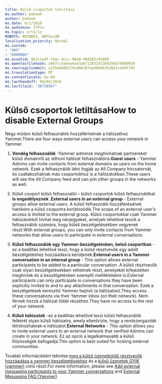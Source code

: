 ```yaml
---
title: Külső csoportok letiltása
ms.author: pebaum
author: pebaum
ms.date: 8/1/2018
ms.audience: ITPro
ms.topic: article
ROBOTS: NOINDEX, NOFOLLOW
localization_priority: Normal
ms.custom:
- "965"
- "6000006"
ms.assetid: 962c2a4f-7dac-4ccc-98a8-d0d283c95808
ms.openlocfilehash: a467cc5deea6ae3a6f12832d238928daf4800039
ms.sourcegitcommit: a256e8680379c006287ae30996763051c4d9ff85
ms.translationtype: MT
ms.contentlocale: hu-HU
ms.lasthandoff: 09/04/2019
ms.locfileid: "36739567"
---
```

# <a name="how-to-disable-external-groups"></a><span data-ttu-id="3f305-102">Külső csoportok letiltása</span><span class="sxs-lookup"><span data-stu-id="3f305-102">How to disable External Groups</span></span>

<span data-ttu-id="3f305-103">Négy módon külső felhasználók hozzáférhetnek a hálózathoz Yammer.</span><span class="sxs-lookup"><span data-stu-id="3f305-103">There are four ways external users can access your network in Yammer.</span></span>
  
1. <span data-ttu-id="3f305-104">**Vendég felhasználók** -Yammer adminok meghívhatnak partnereket külső domainről az otthoni hálózat felhasználóira.</span><span class="sxs-lookup"><span data-stu-id="3f305-104">**Guest users** - Yammer Admins can invite contacts from external domains as users on the home network.</span></span> <span data-ttu-id="3f305-105">Ezek a felhasználók látni fogják az All Company hírcsatornát, és csatlakozhatnak más csoportokhoz is a hálózatokban.</span><span class="sxs-lookup"><span data-stu-id="3f305-105">These users will see the All Company feed and can join other groups in the networks as well.</span></span>

2. <span data-ttu-id="3f305-106">Külső csoport külső felhasználói – külső csoportok külső felhasználókat **is engedélyeznek** .</span><span class="sxs-lookup"><span data-stu-id="3f305-106">**External users in an external group** - External groups allow external users.</span></span> <span data-ttu-id="3f305-107">A külső felhasználó hozzáférésének hatóköre a külső csoportra korlátozódik.</span><span class="sxs-lookup"><span data-stu-id="3f305-107">The scope of an external user's access is limited to the external group.</span></span> <span data-ttu-id="3f305-108">Külső csoportokkal csak Yammer hálózatokból hívhat meg névjegyeket, amelyek lehetővé teszik a felhasználók számára, hogy külső beszélgetésekben vegyenek részt.</span><span class="sxs-lookup"><span data-stu-id="3f305-108">With external groups, you can only invite contacts from Yammer networks that allow users to participate in external conversations.</span></span>

3. <span data-ttu-id="3f305-109">**Külső felhasználók egy Yammer-beszélgetésben, belső csoportban** -ez a beállítás lehetővé teszi, hogy a külső résztvevők egy adott beszélgetéshez hozzáadásra kerüljenek.</span><span class="sxs-lookup"><span data-stu-id="3f305-109">**External users in a Yammer conversation in an internal group** - This option allows external participants to be added to a particular conversation.</span></span> <span data-ttu-id="3f305-110">A külső résztvevők csak olyan beszélgetésekben vehetnek részt, amelyeket kifejezetten meghívtak és a beszélgetésben szereplő mellékletekre is.</span><span class="sxs-lookup"><span data-stu-id="3f305-110">External participants can only participate in conversations they have been explicitly invited to and to any attachments in that conversation.</span></span> <span data-ttu-id="3f305-111">Ezek a beszélgetések keresztül Yammer bejövõ (a hálózaton).</span><span class="sxs-lookup"><span data-stu-id="3f305-111">They access these conversations via their Yammer inbox (on their network).</span></span> <span data-ttu-id="3f305-112">Nem férnek hozzá a hálózat többi részéhez.</span><span class="sxs-lookup"><span data-stu-id="3f305-112">They have no access to the rest of your network.</span></span>

4. <span data-ttu-id="3f305-113">**Külső hálózatok** -ez a beállítás lehetővé teszi külső felhasználók felkérét olyan külső hálózatra, amely ellenőrizte, hogy a rendszergazdák létrehozhatnak-e hálózatot.</span><span class="sxs-lookup"><span data-stu-id="3f305-113">**External Networks** - This option allows you to invite external users to an external network that verified Admins can create in your network.</span></span> <span data-ttu-id="3f305-114">Ez az opció a legalkalmasabb a külső Közösségek befogadja.</span><span class="sxs-lookup"><span data-stu-id="3f305-114">This option is best suited for hosting external communities.</span></span>

<span data-ttu-id="3f305-115">További információkért tekintse [meg a külső üzenetküldő résztvevők hozzáadása a yammer beszélgetésekhez](https://docs.microsoft.com/yammer/work-with-external-users/add-external-participants) és a [külső üzenetek GYIK (yammer)](https://docs.microsoft.com/yammer/work-with-external-users/external-messaging-faq) című részt.</span><span class="sxs-lookup"><span data-stu-id="3f305-115">For more information, please see [Add external messaging participants to your Yammer conversations](https://docs.microsoft.com/yammer/work-with-external-users/add-external-participants) and [External Messaging FAQ (Yammer)](https://docs.microsoft.com/yammer/work-with-external-users/external-messaging-faq)</span></span>
  